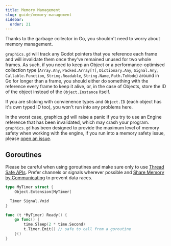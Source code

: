 ```yaml
---
title: Memory Management
slug: guide/memory-management
sidebar:
  order: 21
---
```


Thanks to the garbage collector in Go, you shouldn't need to worry about memory management.

`graphics.gd` will track any Godot pointers that you reference each frame and will invalidate them once
they've remained unused for two whole frames. As such, if you need to keep an Object
or a performance-optimised collection type (`Array.Any`, `Packed.Array[T]`, `Dictionary.Any`, `Signal.Any`,
`Callable.Function`, `String.Readable`, `String.Name`, `Path.ToNode`) around in Go for longer than a frame, you should either do something with the
reference every frame to keep it alive, or, in the case of Objects, store the ID of the object
instead of the `Object.Instance` itself.

If you are sticking with convienence types and `Object.ID` (each object has it's own typed ID too), you won't run into any problems here.

In the worst case, graphics.gd will raise a panic if you try to use an Engine reference
that has been invalidated, which may crash your program. `graphics.gd` has been designed
to provide the maximum level of memory safety when working with the engine, if you run into
a memory safety issue, please [open an issue](https://github.com/quaadgras/graphics.gd/issues/new/choose).

## Goroutines

Please be careful when using goroutines and make sure only to use
[Thread Safe APIs](https://docs.godotengine.org/en/latest/tutorials/performance/thread_safe_apis.html).
Prefer channels or signals wherever possible and [Share Memory by Communicating](https://go.dev/blog/codelab-share)
to prevent data races.

```go
type MyTimer struct {
	Object.Extension[MyTimer]

  Timer Signal.Void
}

func (t *MyTimer) Ready() {
	go func() {
		time.Sleep(2 * time.Second)
		t.Timer.Emit() // safe to call from a goroutine
	}()
}

```
